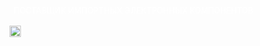 <!DOCTYPE html>
<html>
<head>
	<meta charset="utf-8">
	<meta name="viewport" content="width=device-width, initial-scale=1">
	<title></title>
	<link rel="stylesheet" type="text/css" href="/STAR/design.css">
</head>
<body>
<div class="upp"></div>
	<div class="first">
<h4 style="margin-top: -34px;text-align: left; font-weight: 500; margin-left: 7px; color: white;">ПОСТАВЩИК ИМПОРТНЫХ ЭЛЕКТРОННЫХ КОМПОНЕНТОВ </h4></div>
<div class="imgg">
<img src="https://encrypted-tbn0.gstatic.com/images?q=tbn:ANd9GcR6nO7tZvQq9hw4tLyz6Dj2tf0Zs8VVAFnuHA&usqp=CAU"; width="20px"; height="20px">
</div>

</div>
</body>
</html>
